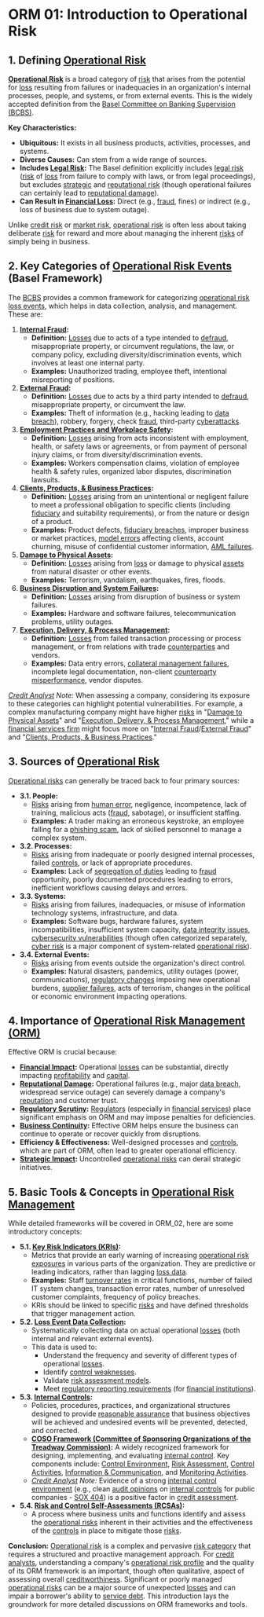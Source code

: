 # ORM 01: Introduction to Operational Risk

## 1. Defining [Operational Risk](../../../Global_Financial_Glossary.md#operational-risk)

**[Operational Risk](../../../Global_Financial_Glossary.md#operational-risk)** is a broad category of [risk](../../../Global_Financial_Glossary.md#risk) that arises from the potential for [loss](../../../Global_Financial_Glossary.md#financial-loss) resulting from failures or inadequacies in an organization's internal processes, people, and systems, or from external events. This is the widely accepted definition from the [Basel Committee on Banking Supervision (BCBS)](../../../Global_Financial_Glossary.md#basel-committee-on-banking-supervision-bcbs).

**Key Characteristics:**
*   **Ubiquitous:** It exists in all business products, activities, processes, and systems.
*   **Diverse Causes:** Can stem from a wide range of sources.
*   **Includes [Legal Risk](../../../Global_Financial_Glossary.md#legal-risk):** The Basel definition explicitly includes [legal risk](../../../Global_Financial_Glossary.md#legal-risk) ([risk](../../../Global_Financial_Glossary.md#risk) of [loss](../../../Global_Financial_Glossary.md#financial-loss) from failure to comply with laws, or from legal proceedings), but excludes [strategic](../../../Global_Financial_Glossary.md#strategic-risk) and [reputational risk](../../../Global_Financial_Glossary.md#reputational-risk) (though operational failures can certainly lead to [reputational damage](../../../Global_Financial_Glossary.md#reputational-risk)).
*   **Can Result in [Financial Loss](../../../Global_Financial_Glossary.md#financial-loss):** Direct (e.g., [fraud](../../../Global_Financial_Glossary.md#fraud), fines) or indirect (e.g., loss of business due to system outage).

Unlike [credit risk](../../../Global_Financial_Glossary.md#credit-risk) or [market risk](../../../Global_Financial_Glossary.md#market-risk), [operational risk](../../../Global_Financial_Glossary.md#operational-risk) is often less about taking deliberate [risk](../../../Global_Financial_Glossary.md#risk) for reward and more about managing the inherent [risks](../../../Global_Financial_Glossary.md#risk) of simply being in business.

## 2. Key Categories of [Operational Risk Events](../../../Global_Financial_Glossary.md#operational-risk-event-categories-basel) (Basel Framework)

The [BCBS](../../../Global_Financial_Glossary.md#basel-committee-on-banking-supervision-bcbs) provides a common framework for categorizing [operational risk loss events](../../../Global_Financial_Glossary.md#operational-risk-event-categories-basel), which helps in data collection, analysis, and management. These are:

1.  **[Internal Fraud](../../../Global_Financial_Glossary.md#internal-fraud-operational-risk):**
    *   **Definition:** [Losses](../../../Global_Financial_Glossary.md#financial-loss) due to acts of a type intended to [defraud](../../../Global_Financial_Glossary.md#fraud), misappropriate property, or circumvent regulations, the law, or company policy, excluding diversity/discrimination events, which involves at least one internal party.
    *   **Examples:** Unauthorized trading, employee theft, intentional misreporting of positions.
2.  **[External Fraud](../../../Global_Financial_Glossary.md#external-fraud-operational-risk):**
    *   **Definition:** [Losses](../../../Global_Financial_Glossary.md#financial-loss) due to acts by a third party intended to [defraud](../../../Global_Financial_Glossary.md#fraud), misappropriate property, or circumvent the law.
    *   **Examples:** Theft of information (e.g., hacking leading to [data breach](../../../Global_Financial_Glossary.md#data-breach)), robbery, forgery, check [fraud](../../../Global_Financial_Glossary.md#fraud), third-party [cyberattacks](../../../Global_Financial_Glossary.md#cybersecurity-risk).
3.  **[Employment Practices and Workplace Safety](../../../Global_Financial_Glossary.md#employment-practices--workplace-safety-operational-risk):**
    *   **Definition:** [Losses](../../../Global_Financial_Glossary.md#financial-loss) arising from acts inconsistent with employment, health, or safety laws or agreements, or from payment of personal injury claims, or from diversity/discrimination events.
    *   **Examples:** Workers compensation claims, violation of employee health & safety rules, organized labor disputes, discrimination lawsuits.
4.  **[Clients, Products, & Business Practices](../../../Global_Financial_Glossary.md#clients-products--business-practices-operational-risk):**
    *   **Definition:** [Losses](../../../Global_Financial_Glossary.md#financial-loss) arising from an unintentional or negligent failure to meet a professional obligation to specific clients (including [fiduciary](../../../Global_Financial_Glossary.md#fiduciary-duty) and suitability requirements), or from the nature or design of a product.
    *   **Examples:** Product defects, [fiduciary breaches](../../../Global_Financial_Glossary.md#fiduciary-duty), improper business or market practices, [model errors](../../../Global_Financial_Glossary.md#model-risk) affecting clients, account churning, misuse of confidential customer information, [AML failures](../../../Global_Financial_Glossary.md#anti-money-laundering-aml).
5.  **[Damage to Physical Assets](../../../Global_Financial_Glossary.md#damage-to-physical-assets-operational-risk):**
    *   **Definition:** [Losses](../../../Global_Financial_Glossary.md#financial-loss) arising from [loss](../../../Global_Financial_Glossary.md#financial-loss) or damage to physical [assets](../../../Global_Financial_Glossary.md#asset) from natural disaster or other events.
    *   **Examples:** Terrorism, vandalism, earthquakes, fires, floods.
6.  **[Business Disruption and System Failures](../../../Global_Financial_Glossary.md#business-disruption--system-failures-operational-risk):**
    *   **Definition:** [Losses](../../../Global_Financial_Glossary.md#financial-loss) arising from disruption of business or system failures.
    *   **Examples:** Hardware and software failures, telecommunication problems, utility outages.
7.  **[Execution, Delivery, & Process Management](../../../Global_Financial_Glossary.md#execution-delivery--process-management-operational-risk):**
    *   **Definition:** [Losses](../../../Global_Financial_Glossary.md#financial-loss) from failed transaction processing or process management, or from relations with trade [counterparties](../../../Global_Financial_Glossary.md#counterparty-risk) and vendors.
    *   **Examples:** Data entry errors, [collateral management failures](../../../Global_Financial_Glossary.md#collateral-management), incomplete legal documentation, non-client [counterparty misperformance](../../../Global_Financial_Glossary.md#counterparty-risk), vendor disputes.

*[Credit Analyst](../../../Global_Financial_Glossary.md#credit-analysis) Note:* When assessing a company, considering its exposure to these categories can highlight potential vulnerabilities. For example, a complex manufacturing company might have higher [risks](../../../Global_Financial_Glossary.md#risk) in "[Damage to Physical Assets](../../../Global_Financial_Glossary.md#damage-to-physical-assets-operational-risk)" and "[Execution, Delivery, & Process Management](../../../Global_Financial_Glossary.md#execution-delivery--process-management-operational-risk)," while a [financial services firm](../../../Global_Financial_Glossary.md#financial-institution) might focus more on "[Internal Fraud](../../../Global_Financial_Glossary.md#internal-fraud-operational-risk)/[External Fraud](../../../Global_Financial_Glossary.md#external-fraud-operational-risk)" and "[Clients, Products, & Business Practices](../../../Global_Financial_Glossary.md#clients-products--business-practices-operational-risk)."

## 3. Sources of [Operational Risk](../../../Global_Financial_Glossary.md#operational-risk)

[Operational risks](../../../Global_Financial_Glossary.md#operational-risk) can generally be traced back to four primary sources:

*   **3.1. People:**
    *   [Risks](../../../Global_Financial_Glossary.md#risk) arising from [human error](../../../Global_Financial_Glossary.md#human-error-operational-risk), negligence, incompetence, lack of training, malicious acts ([fraud](../../../Global_Financial_Glossary.md#fraud), sabotage), or insufficient staffing.
    *   **Examples:** A trader making an erroneous keystroke, an employee falling for a [phishing scam](../../../Global_Financial_Glossary.md#phishing), lack of skilled personnel to manage a complex system.
*   **3.2. Processes:**
    *   [Risks](../../../Global_Financial_Glossary.md#risk) arising from inadequate or poorly designed internal processes, failed [controls](../../../Global_Financial_Glossary.md#internal-controls), or lack of appropriate procedures.
    *   **Examples:** Lack of [segregation of duties](../../../Global_Financial_Glossary.md#segregation-of-duties-sod) leading to [fraud](../../../Global_Financial_Glossary.md#fraud) opportunity, poorly documented procedures leading to errors, inefficient workflows causing delays and errors.
*   **3.3. Systems:**
    *   [Risks](../../../Global_Financial_Glossary.md#risk) arising from failures, inadequacies, or misuse of information technology systems, infrastructure, and data.
    *   **Examples:** Software bugs, hardware failures, system incompatibilities, insufficient system capacity, [data integrity issues](../../../Global_Financial_Glossary.md#data-integrity), [cybersecurity vulnerabilities](../../../Global_Financial_Glossary.md#cybersecurity-risk) (though often categorized separately, [cyber risk](../../../Global_Financial_Glossary.md#cybersecurity-risk) is a major component of system-related [operational risk](../../../Global_Financial_Glossary.md#operational-risk)).
*   **3.4. External Events:**
    *   [Risks](../../../Global_Financial_Glossary.md#risk) arising from events outside the organization's direct control.
    *   **Examples:** Natural disasters, pandemics, utility outages (power, communications), [regulatory changes](../../../Global_Financial_Glossary.md#regulatory-risk) imposing new operational burdens, [supplier failures](../../../Global_Financial_Glossary.md#supply-chain-risk), acts of terrorism, changes in the political or economic environment impacting operations.

## 4. Importance of [Operational Risk Management (ORM)](../../../Global_Financial_Glossary.md#operational-risk-management-orm)

Effective ORM is crucial because:
*   **[Financial Impact](../../../Global_Financial_Glossary.md#financial-impact):** Operational [losses](../../../Global_Financial_Glossary.md#financial-loss) can be substantial, directly impacting [profitability](../../../Global_Financial_Glossary.md#profitability) and [capital](../../../Global_Financial_Glossary.md#capital).
*   **[Reputational Damage](../../../Global_Financial_Glossary.md#reputational-risk):** Operational failures (e.g., major [data breach](../../../Global_Financial_Glossary.md#data-breach), widespread service outage) can severely damage a company's [reputation](../../../Global_Financial_Glossary.md#reputational-risk) and customer trust.
*   **[Regulatory Scrutiny](../../../Global_Financial_Glossary.md#regulatory-risk):** [Regulators](../../../Global_Financial_Glossary.md#regulator) (especially in [financial services](../../../Global_Financial_Glossary.md#financial-institution)) place significant emphasis on ORM and may impose penalties for deficiencies.
*   **[Business Continuity](../../../Global_Financial_Glossary.md#business-continuity-planning-bcp):** Effective ORM helps ensure the business can continue to operate or recover quickly from disruptions.
*   **Efficiency & Effectiveness:** Well-designed processes and [controls](../../../Global_Financial_Glossary.md#internal-controls), which are part of ORM, often lead to greater operational efficiency.
*   **[Strategic Impact](../../../Global_Financial_Glossary.md#strategic-risk):** Uncontrolled [operational risks](../../../Global_Financial_Glossary.md#operational-risk) can derail strategic initiatives.

## 5. Basic Tools & Concepts in [Operational Risk Management](../../../Global_Financial_Glossary.md#operational-risk-management-orm)

While detailed frameworks will be covered in ORM_02, here are some introductory concepts:

*   **5.1. [Key Risk Indicators (KRIs)](../../../Global_Financial_Glossary.md#key-risk-indicators-kris):**
    *   Metrics that provide an early warning of increasing [operational risk exposures](../../../Global_Financial_Glossary.md#operational-risk) in various parts of the organization. They are predictive or leading indicators, rather than lagging [loss data](../../../Global_Financial_Glossary.md#loss-data-operational-risk).
    *   **Examples:** Staff [turnover rates](../../../Global_Financial_Glossary.md#employee-turnover) in critical functions, number of failed IT system changes, transaction error rates, number of unresolved customer complaints, frequency of policy breaches.
    *   KRIs should be linked to specific [risks](../../../Global_Financial_Glossary.md#risk) and have defined thresholds that trigger management action.
*   **5.2. [Loss Event Data Collection](../../../Global_Financial_Glossary.md#loss-data-operational-risk):**
    *   Systematically collecting data on actual operational [losses](../../../Global_Financial_Glossary.md#financial-loss) (both internal and relevant external events).
    *   This data is used to:
        *   Understand the frequency and severity of different types of operational [losses](../../../Global_Financial_Glossary.md#financial-loss).
        *   Identify [control weaknesses](../../../Global_Financial_Glossary.md#internal-controls).
        *   Validate [risk assessment models](../../../Global_Financial_Glossary.md#risk-assessment).
        *   Meet [regulatory reporting requirements](../../../Global_Financial_Glossary.md#regulatory-reporting) (for [financial institutions](../../../Global_Financial_Glossary.md#financial-institution)).
*   **5.3. [Internal Controls](../../../Global_Financial_Glossary.md#internal-controls):**
    *   Policies, procedures, practices, and organizational structures designed to provide [reasonable assurance](../../../Global_Financial_Glossary.md#reasonable-assurance) that business objectives will be achieved and undesired events will be prevented, detected, and corrected.
    *   **[COSO Framework (Committee of Sponsoring Organizations of the Treadway Commission)](../../../Global_Financial_Glossary.md#coso-framework):** A widely recognized framework for designing, implementing, and evaluating [internal control](../../../Global_Financial_Glossary.md#internal-controls). Key components include: [Control Environment](../../../Global_Financial_Glossary.md#control-environment-coso), [Risk Assessment](../../../Global_Financial_Glossary.md#risk-assessment-coso), [Control Activities](../../../Global_Financial_Glossary.md#control-activities-coso), [Information & Communication](../../../Global_Financial_Glossary.md#information--communication-coso), and [Monitoring Activities](../../../Global_Financial_Glossary.md#monitoring-activities-coso).
    *   *[Credit Analyst](../../../Global_Financial_Glossary.md#credit-analysis) Note:* Evidence of a strong [internal control environment](../../../Global_Financial_Glossary.md#control-environment-coso) (e.g., clean [audit opinions](../../../Global_Financial_Glossary.md#audit-opinion) on [internal controls](../../../Global_Financial_Glossary.md#internal-controls) for public companies - [SOX 404](../../../Global_Financial_Glossary.md#sarbanes-oxley-act-sox-section-404)) is a positive factor in [credit assessment](../../../Global_Financial_Glossary.md#credit-assessment).
*   **5.4. [Risk and Control Self-Assessments (RCSAs)](../../../Global_Financial_Glossary.md#risk-and-control-self-assessment-rcsa):**
    *   A process where business units and functions identify and assess the [operational risks](../../../Global_Financial_Glossary.md#operational-risk) inherent in their activities and the effectiveness of the [controls](../../../Global_Financial_Glossary.md#internal-controls) in place to mitigate those [risks](../../../Global_Financial_Glossary.md#risk).

**Conclusion:**
[Operational risk](../../../Global_Financial_Glossary.md#operational-risk) is a complex and pervasive [risk category](../../../Global_Financial_Glossary.md#risk-categories) that requires a structured and proactive management approach. For [credit analysts](../../../Global_Financial_Glossary.md#credit-analysis), understanding a company's [operational risk profile](../../../Global_Financial_Glossary.md#risk-profile) and the quality of its ORM framework is an important, though often qualitative, aspect of assessing overall [creditworthiness](../../../Global_Financial_Glossary.md#creditworthiness). Significant or poorly managed [operational risks](../../../Global_Financial_Glossary.md#operational-risk) can be a major source of unexpected [losses](../../../Global_Financial_Glossary.md#financial-loss) and can impair a borrower's ability to [service debt](../../../Global_Financial_Glossary.md#debt-service-coverage-ratio-dscr). This introduction lays the groundwork for more detailed discussions on ORM frameworks and tools.
